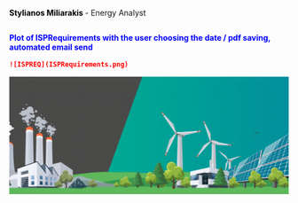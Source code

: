 **<font color="black">Stylianos Miliarakis </font>** - Energy Analyst

```markdown

```

**<font color="Blue"> Plot of ISPRequirements with the user choosing the date / pdf saving, automated email send </font>**

```markdown
![ISPREQ](ISPRequirements.png)
```

![Renewables Image](/renewables-congress-1030x434.png)
